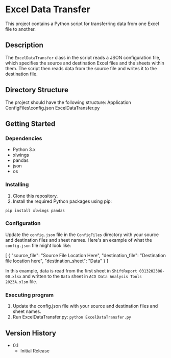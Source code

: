 # Excel Data Transfer

This project contains a Python script for transferring data from one Excel file to another.

## Description

The `ExcelDataTransfer` class in the script reads a JSON configuration file, which specifies the source and destination Excel files and the sheets within them. The script then reads data from the source file and writes it to the destination file.

## Directory Structure

The project should have the following structure:
Application\
    ConfigFiles\config.json
    ExcelDataTransfer.py

## Getting Started

### Dependencies

* Python 3.x
* xlwings
* pandas
* json
* os

### Installing

1. Clone this repository.
2. Install the required Python packages using pip:

`pip install xlwings pandas`

### Configuration

Update the `config.json` file in the `ConfigFiles` directory with your source and destination files and sheet names. Here's an example of what the `config.json` file might look like:

[
    {
        "source_file": "Source File Location Here",
        "destination_file": "Destination file location here",
        "destination_sheet": "Data"
    }
]

In this example, data is read from the first sheet in `ShiftReport 0313202306-00.xlsx` and written to the `Data` sheet in `ACD Data Analysis Tools 2023A.xlsm` file.

### Executing program
1. Update the config.json file with your source and destination files and sheet names.
2. Run ExcelDataTransfer.py:
`python ExcelDataTransfer.py`

## Version History

* 0.1
    * Initial Release
